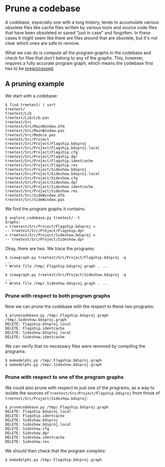 # Prune a codebase

A codebase, especially one with a long history, tends to accumulate various
obsolete files like cache files written by various tools and source code files
that have been obsoleted or saved "just in case" and forgotten. In these cases
it might seem like there are files around that are obsolete, but it's not
clear which ones are safe to remove.

What we can do is compute all the program graphs in the codebase and check for
files that don't belong to any of the graphs. This, however, requires a fully
accurate program graph, which means the codebase first has to be 
[preprocessed](preprocess.html).


## A pruning example

We start with a codebase:

	$ find treetest/ | sort
	treetest/
	treetest/Lib
	treetest/Lib/Lib.pas
	treetest/Src
	treetest/Src/MainWindow.dfm
	treetest/Src/MainWindow.pas
	treetest/Src/Module.pas
	treetest/Src/Project
	treetest/Src/Project/Flagship.bdsproj
	treetest/Src/Project/Flagship.bdsproj.local
	treetest/Src/Project/Flagship.cfg
	treetest/Src/Project/Flagship.dpr
	treetest/Src/Project/Flagship.identcache
	treetest/Src/Project/Flagship.res
	treetest/Src/Project/Sideshow.bdsproj
	treetest/Src/Project/Sideshow.bdsproj.local
	treetest/Src/Project/Sideshow.cfg
	treetest/Src/Project/Sideshow.dpr
	treetest/Src/Project/Sideshow.identcache
	treetest/Src/Project/Sideshow.res
	treetest/Src/SideWindow.dfm
	treetest/Src/SideWindow.pas

We find the program graphs it contains:

	$ explore_codebase.py treetest/ -t
	Graphs:
	= treetest/Src/Project/Flagship.bdsproj =
	-- treetest/Src/Project/Flagship.dpr
	= treetest/Src/Project/Sideshow.bdsproj =
	-- treetest/Src/Project/Sideshow.dpr

Okay, there are two. We trace the programs:

	$ viewgraph.py treetest/Src/Project/Flagship.bdsproj -q
	...
	* Wrote file /tmp/.Flagship.bdsproj.graph . ...

	$ viewgraph.py treetest/Src/Project/Sideshow.bdsproj -q
	...
	* Wrote file /tmp/.Sideshow.bdsproj.graph . ...

### Prune with respect to both program graphs

Now we can prune the codebase with the respect to these two programs:

	$ prunecodebase.py /tmp/.Flagship.bdsproj.graph /tmp/.Sideshow.bdsproj.graph
	DELETE: Flagship.bdsproj.local
	DELETE: Flagship.identcache
	DELETE: Sideshow.bdsproj.local
	DELETE: Sideshow.identcache

We can verify that no necessary files were removed by compiling the programs:

	$ makedelphi.py /tmp/.Flagship.bdsproj.graph
	$ makedelphi.py /tmp/.Sideshow.bdsproj.graph

### Prune with respect to one of the program graphs

We could also prune with respect to just one of the programs, as a way to
isolate the sources of `treetest/Src/Project/Flagship.bdsproj` from those of
`treetest/Src/Project/Sideshow.bdsproj`:

	$ prunecodebase.py /tmp/.Flagship.bdsproj.graph
	DELETE: Flagship.bdsproj.local
	DELETE: Flagship.identcache
	DELETE: Sideshow.bdsproj
	DELETE: Sideshow.bdsproj.local
	DELETE: Sideshow.cfg
	DELETE: Sideshow.dpr
	DELETE: Sideshow.identcache
	DELETE: Sideshow.res

We should then check that the program compiles:

	$ makedelphi.py /tmp/.Flagship.bdsproj.graph
